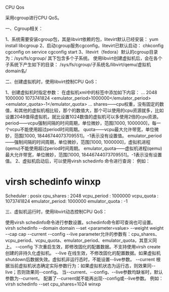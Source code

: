 CPU Qos

采用cgroup进行CPU QoS。 


一、Cgroup相关： 

1、系统需要安装cgroup包，其是libvirt依赖的包，litevirt默认已经安装：
yum install libcgroup
2、启动cgroup服务cgconfig，litevirt已默认启动：
chkconfig cgconfig on
service cgconfig start
3、litevirt（fedora）默认的cgroup目录为：/sys/fs/cgroup/
其下包含多个子系统。
使用libvirt创建虚拟机后，会在各个子系统下产生如下的目录：
/sys/fs/cgroup/子系统名/libvirt/qemu/虚拟机domain名/

二、创建虚拟机时，使用libvirt控制CPU QoS： 

1、创建虚拟机时指定参数：
在虚拟机xml中的<domain>标签中添加如下内容：
<domain>
  ...
  <cputune>
    <shares>2048</shares>
    <period>1000000</period>
    <quota>1073741824</quota>
    <emulator_period>1000000</emulator_period>
    <emulator_quota>-1</emulator_quota>
  </cputune>
  ...
</domain>
shares——cpu权重，没有固定的数值，和其他的虚拟机相比较，那个的数值大，那个可以使用的cpu资源就多，比如设置2048值得虚拟机，就比设置1024数值的虚拟机可以多使用2倍的cpu资源。
period——vcpu强制间隔的时间周期，单位微妙，范围[1000, 1000000]，每一个vcpu不能使用超过period时间周期。
quota——vcpu最大允许带宽，单位微妙，范围[1000, 18446744073709551]。-1表示没有设置值。
emulator_period——强制间隔的时间周期，单位微妙，范围[1000, 1000000]，虚拟机进程(qemu)不能使用超过period时间周期。
emulator_quota——虚拟机进程(qemu)最大允许带宽，单位微妙，范围[1000, 18446744073709551]。-1表示没有设置值。
2、虚拟机启动后，可以使用virsh schedinfo <domain-name>命令进行查询：
例如：
# virsh schedinfo winxp
Scheduler      : posix
cpu_shares     : 2048
vcpu_period    : 1000000
vcpu_quota     : 1073741824
emulator_period: 1000000
emulator_quota : -1

三、虚拟机运行时，使用libvirt动态控制CPU QoS： 

使用virsh schedinfo命令进行参数设置。schedinfo命令即可查询也可设置。
virsh schedinfo --domain domain --set <parameter=value> --weight weight --cap cap --current  --config  --live 
parameter允许的参数有：cpu_shares、vcpu_period、vcpu_quota、emulator_period、emulator_quota，其意义同上。
--config 下次重启生效，即修改固化的配置数据。不支持使用virsh create创建的非持久化虚拟机。
--live 在线生效，不修改固化的配置数据。如果虚拟机shutdown后数据失效。虚拟机非运行态时，不能设置--live参数。
--current 根据当前虚拟机状态确定实际参数行为：如果虚拟机状态为运行态，则效果同--live；否则效果同--config。
当--current、--config、--live参数均缺省时，默认参数为--current。
配置了--current就不能再出现--config或--live参数。
例如：
virsh schedinfo --set cpu_shares=1024 winxp
